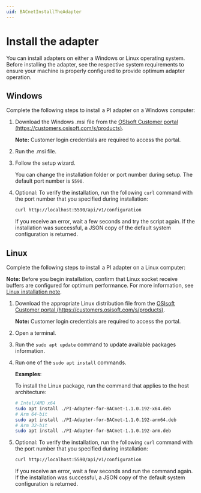 ```yaml
---
uid: BACnetInstallTheAdapter
---
```


# Install the adapter

You can install adapters on either a Windows or Linux operating system. Before installing the adapter, see the respective system requirements to ensure your machine is properly configured to provide optimum adapter operation.

## Windows

Complete the following steps to install a PI adapter on a Windows computer:

1. Download the Windows .msi file from the [OSIsoft Customer portal (https://customers.osisoft.com/s/products)](https://customers.osisoft.com/s/products).

    **Note:** Customer login credentials are required to access the portal.

2. Run the .msi file.

3. Follow the setup wizard.

    You can change the installation folder or port number during setup. The default port number is `5590`.

4. Optional: To verify the installation, run the following `curl` command with the port number that you specified during installation:

    ```bash
   curl http://localhost:5590/api/v1/configuration
   ```

   If you receive an error, wait a few seconds and try the script again. If the installation was successful, a JSON copy of the default system configuration is returned.

## Linux

Complete the following steps to install a PI adapter on a Linux computer:

**Note:** Before you begin installation, confirm that Linux socket receive buffers are configured for optimum performance. For more information, see [Linux installation note](xref:ReleaseNotes#linux-installation-note).

1. Download the appropriate Linux distribution file from the [OSIsoft Customer portal (https://customers.osisoft.com/s/products)](https://customers.osisoft.com/s/products).

    **Note:** Customer login credentials are required to access the portal.

2. Open a terminal.

3. Run the `sudo apt update` command to update available packages information.

4. Run one of the `sudo apt install` commands.

    **Examples**: 
    
    To install the Linux package, run the command that applies to the host architecture:
    
    ```bash
    # Intel/AMD x64
    sudo apt install ./PI-Adapter-for-BACnet-1.1.0.192-x64.deb
    # Arm 64-bit
    sudo apt install ./PI-Adapter-for-BACnet-1.1.0.192-arm64.deb
    # Arm 32-bit
    sudo apt install ./PI-Adapter-for-BACnet-1.1.0.192-arm.deb
    ```

5. Optional: To verify the installation, run the following `curl` command with the port number that you specified during installation:

   ```bash
   curl http://localhost:5590/api/v1/configuration
   ```

    If you receive an error, wait a few seconds and run the command again. If the installation was successful, a JSON copy of the default system configuration is returned.
